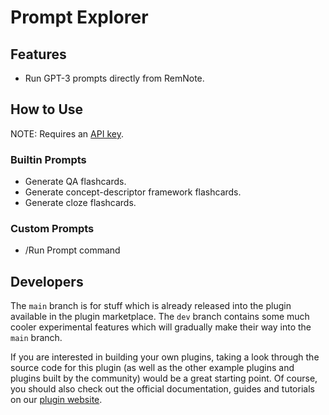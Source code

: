 # Prompt Explorer

## Features

- Run GPT-3 prompts directly from RemNote.

## How to Use

NOTE: Requires an [API key](https://beta.openai.com/).

### Builtin Prompts

- Generate QA flashcards.
- Generate concept-descriptor framework flashcards.
- Generate cloze flashcards.

### Custom Prompts

- /Run Prompt command

## Developers

The `main` branch is for stuff which is already released into the plugin available in the plugin marketplace. The `dev` branch contains some much cooler experimental features which will gradually make their way into the `main` branch.

If you are interested in building your own plugins, taking a look through the source code for this plugin (as well as the other example plugins and plugins built by the community) would be a great starting point. Of course, you should also check out the official documentation, guides and tutorials on our [plugin website](https://plugins.remnote.com/).
